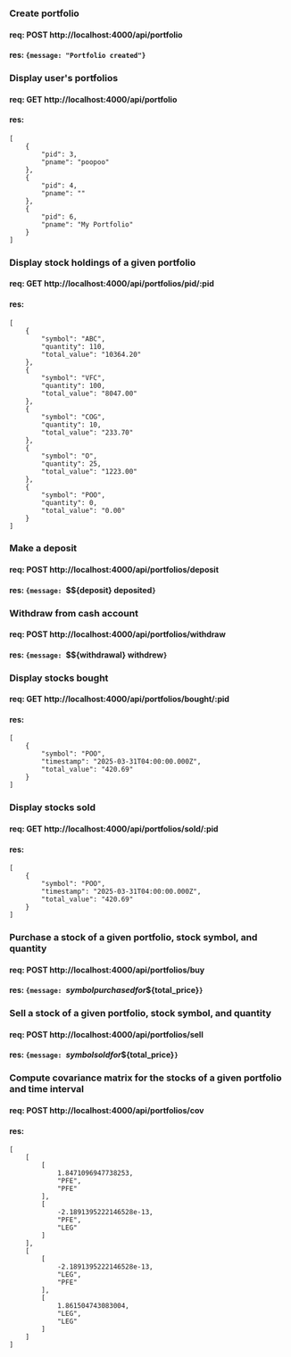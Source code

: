 ### Create portfolio
#### req: POST http://localhost:4000/api/portfolio
#### res: `{message: "Portfolio created"}`

### Display user's portfolios
#### req: GET http://localhost:4000/api/portfolio
#### res:
```
[
    {
        "pid": 3,
        "pname": "poopoo"
    },
    {
        "pid": 4,
        "pname": ""
    },
    {
        "pid": 6,
        "pname": "My Portfolio"
    }
]
```

### Display stock holdings of a given portfolio
#### req: GET http://localhost:4000/api/portfolios/pid/:pid
#### res:
```
[
    {
        "symbol": "ABC",
        "quantity": 110,
        "total_value": "10364.20"
    },
    {
        "symbol": "VFC",
        "quantity": 100,
        "total_value": "8047.00"
    },
    {
        "symbol": "COG",
        "quantity": 10,
        "total_value": "233.70"
    },
    {
        "symbol": "O",
        "quantity": 25,
        "total_value": "1223.00"
    },
    {
        "symbol": "POO",
        "quantity": 0,
        "total_value": "0.00"
    }
]
```

### Make a deposit
#### req: POST http://localhost:4000/api/portfolios/deposit
#### res: `{message: `\$${deposit} deposited`}`

### Withdraw from cash account
#### req: POST http://localhost:4000/api/portfolios/withdraw
#### res: `{message: `\$${withdrawal} withdrew`}`

### Display stocks bought
#### req: GET http://localhost:4000/api/portfolios/bought/:pid
#### res: 
```
[
    {
        "symbol": "POO",
        "timestamp": "2025-03-31T04:00:00.000Z",
        "total_value": "420.69"
    }
]
```

### Display stocks sold
#### req: GET http://localhost:4000/api/portfolios/sold/:pid
#### res:
```
[
    {
        "symbol": "POO",
        "timestamp": "2025-03-31T04:00:00.000Z",
        "total_value": "420.69"
    }
]
```

### Purchase a stock of a given portfolio, stock symbol, and quantity
#### req: POST http://localhost:4000/api/portfolios/buy
#### res: `{message: `${symbol} purchased for \$${total_price}`}`

### Sell a stock of a given portfolio, stock symbol, and quantity
#### req: POST http://localhost:4000/api/portfolios/sell
#### res: `{message: `${symbol} sold for \$${total_price}`}`

### Compute covariance matrix for the stocks of a given portfolio and time interval
#### req: POST http://localhost:4000/api/portfolios/cov
#### res: 
```
[
    [
        [
            1.8471096947738253,
            "PFE",
            "PFE"
        ],
        [
            -2.1891395222146528e-13,
            "PFE",
            "LEG"
        ]
    ],
    [
        [
            -2.1891395222146528e-13,
            "LEG",
            "PFE"
        ],
        [
            1.861504743083004,
            "LEG",
            "LEG"
        ]
    ]
]
```
